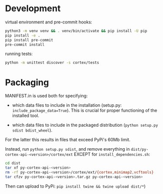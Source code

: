 # Development

virtual environment and pre-commit hooks:
```bash
python3 -m venv venv && . venv/bin/activate && pip install -U pip
pip install -e .
pip install pre-commit
pre-commit install
```

running tests:
```bash
python -m unittest discover -s cortex/tests
```

# Packaging

MANIFEST.in is used both for specifying:
* which data files to include in the 
installation (setup.py: `include_package_data=True`). This is crucial
 for proper functioning of the installed tool.
 
*  which data files to include in the packaged distribution (`python setup.py sdist bdist_wheel`).

For the latter this results in files that exceed PyPi's 60Mb limit.

Instead, run `python setup.py sdist`, and remove everything in 
`dist/py-cortex-api-<version>/cortex/ext` EXCEPT for `install_dependencies.sh`:

```bash
cd dist
tar xf py-cortex-api-<version>
rm -rf py-cortex-api-<version>/cortex/ext/{cortex,minimap2,vcftools}
tar cfzv py-cortex-api-<version>.tar.gz py-cortex-api-<version>
```
 
Then can upload to PyPi: 
`pip install twine && twine upload dist/*`)


